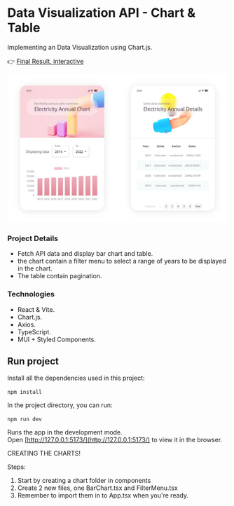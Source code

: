 # Data Visualization API - Chart & Table

Implementing an Data Visualization using Chart.js.

👉 [Final Result, interactive](https://Frnt-End.github.io/Data-Visualization-Chartjs-React-Typescript)

![Data Visualization API](src/ui-prev-white.jpg "Data Visualization API")

### Project Details

- Fetch API data and display bar chart and table.
- the chart contain a filter menu to select a range of years to be displayed in the chart.
- The table contain pagination.

### Technologies

- React & Vite.
- Chart.js.
- Axios.
- TypeScript.
- MUI + Styled Components.

## Run project

Install all the dependencies used in this project:

`npm install`

In the project directory, you can run:

`npm run dev`

Runs the app in the development mode.\
Open [http://127.0.0.1:5173/](http://127.0.0.1:5173/) to view it in the browser.

CREATING THE CHARTS!

Steps:

1. Start by creating a chart folder in components
2. Create 2 new files, one BarChart.tsx and FilterMenu.tsx
3. Remember to import them in to App.tsx when you're ready.
